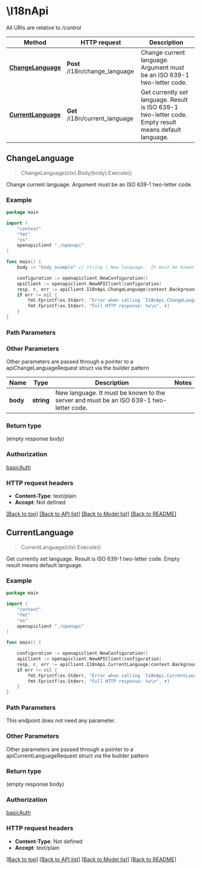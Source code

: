 # \I18nApi

All URIs are relative to */control*

Method | HTTP request | Description
------------- | ------------- | -------------
[**ChangeLanguage**](I18nApi.md#ChangeLanguage) | **Post** /i18n/change_language | Change current language.  Argument must be an ISO 639-1 two-letter code. 
[**CurrentLanguage**](I18nApi.md#CurrentLanguage) | **Get** /i18n/current_language | Get currently set language.  Result is ISO 639-1 two-letter code.  Empty result means default language. 



## ChangeLanguage

> ChangeLanguage(ctx).Body(body).Execute()

Change current language.  Argument must be an ISO 639-1 two-letter code. 

### Example

```go
package main

import (
    "context"
    "fmt"
    "os"
    openapiclient "./openapi"
)

func main() {
    body := "body_example" // string | New language.  It must be known to the server and must be an ISO 639-1 two-letter code.  (optional)

    configuration := openapiclient.NewConfiguration()
    apiClient := openapiclient.NewAPIClient(configuration)
    resp, r, err := apiClient.I18nApi.ChangeLanguage(context.Background()).Body(body).Execute()
    if err != nil {
        fmt.Fprintf(os.Stderr, "Error when calling `I18nApi.ChangeLanguage``: %v\n", err)
        fmt.Fprintf(os.Stderr, "Full HTTP response: %v\n", r)
    }
}
```

### Path Parameters



### Other Parameters

Other parameters are passed through a pointer to a apiChangeLanguageRequest struct via the builder pattern


Name | Type | Description  | Notes
------------- | ------------- | ------------- | -------------
 **body** | **string** | New language.  It must be known to the server and must be an ISO 639-1 two-letter code.  | 

### Return type

 (empty response body)

### Authorization

[basicAuth](../README.md#basicAuth)

### HTTP request headers

- **Content-Type**: text/plain
- **Accept**: Not defined

[[Back to top]](#) [[Back to API list]](../README.md#documentation-for-api-endpoints)
[[Back to Model list]](../README.md#documentation-for-models)
[[Back to README]](../README.md)


## CurrentLanguage

> CurrentLanguage(ctx).Execute()

Get currently set language.  Result is ISO 639-1 two-letter code.  Empty result means default language. 

### Example

```go
package main

import (
    "context"
    "fmt"
    "os"
    openapiclient "./openapi"
)

func main() {

    configuration := openapiclient.NewConfiguration()
    apiClient := openapiclient.NewAPIClient(configuration)
    resp, r, err := apiClient.I18nApi.CurrentLanguage(context.Background()).Execute()
    if err != nil {
        fmt.Fprintf(os.Stderr, "Error when calling `I18nApi.CurrentLanguage``: %v\n", err)
        fmt.Fprintf(os.Stderr, "Full HTTP response: %v\n", r)
    }
}
```

### Path Parameters

This endpoint does not need any parameter.

### Other Parameters

Other parameters are passed through a pointer to a apiCurrentLanguageRequest struct via the builder pattern


### Return type

 (empty response body)

### Authorization

[basicAuth](../README.md#basicAuth)

### HTTP request headers

- **Content-Type**: Not defined
- **Accept**: text/plain

[[Back to top]](#) [[Back to API list]](../README.md#documentation-for-api-endpoints)
[[Back to Model list]](../README.md#documentation-for-models)
[[Back to README]](../README.md)

